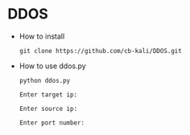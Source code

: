 # DDOS

* How to install

      git clone https://github.com/cb-kali/DDOS.git

* How to use ddos.py

      python ddos.py

      Enter target ip:

      Enter source ip:

      Enter port number:
